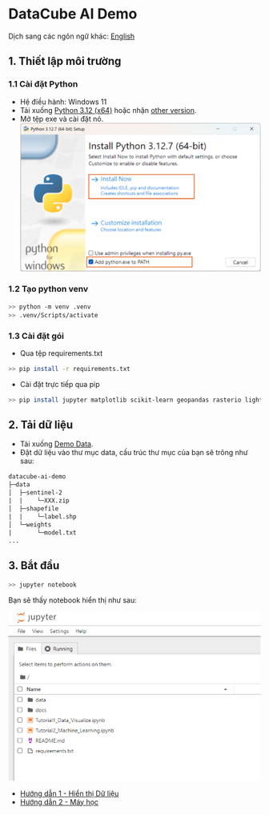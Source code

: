 # DataCube AI Demo

Dịch sang các ngôn ngữ khác: [English](README.md)

## 1. Thiết lập môi trường

### 1.1 Cài đặt Python

- Hệ điều hành: Windows 11
- Tải xuống [Python 3.12 (x64)](https://www.python.org/ftp/python/3.12.7/python-3.12.7-amd64.exe) hoặc nhận [other version](https://www.python.org/downloads/).
- Mở tệp exe và cài đặt nó.
![Install Python](docs/pic/install_python.png)

### 1.2 Tạo python venv

```bash
>> python -m venv .venv
>> .venv/Scripts/activate
```

### 1.3 Cài đặt gói

- Qua tệp requirements.txt

```bash
>> pip install -r requirements.txt
```

- Cài đặt trực tiếp qua pip

```bash
>> pip install jupyter matplotlib scikit-learn geopandas rasterio lightgbm
```

## 2. Tải dữ liệu

- Tải xuống [Demo Data](https://thinktronltdcorp-my.sharepoint.com/:f:/g/personal/willie_wu_thinktronltd_com/ErtvtU-mdBRPhKH9fM4D-W4BEv7xU7iZajrWC3bT-n7X6w?e=P9iNiq).
- Đặt dữ liệu vào thư mục data, cấu trúc thư mục của bạn sẽ trông như sau:

```tree
datacube-ai-demo
├─data
│  ├─sentinel-2
|  |    └─XXX.zip
│  ├─shapefile
|  |    └─label.shp
│  └─weights
|       └─model.txt
...
```

## 3. Bắt đầu

```bash
>> jupyter notebook
```

Bạn sẽ thấy notebook hiển thị như sau:

![Start Jupyter](docs/pic/start_jupyter.png)

- [Hướng dẫn 1 - Hiển thị Dữ liệu](./Tutorial1_Data_Visualize.ipynb)
- [Hướng dẫn 2 - Máy học](./Tutorial2_Machine_Learning.ipynb)
